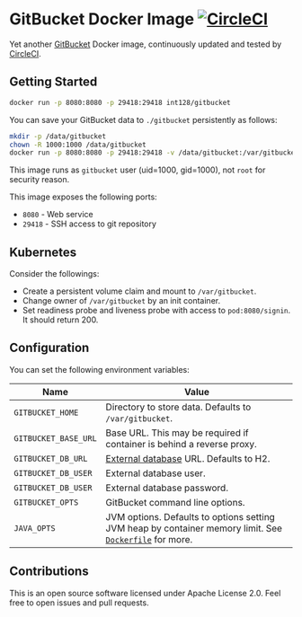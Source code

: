 # GitBucket Docker Image [![CircleCI](https://circleci.com/gh/int128/gitbucket-docker.svg?style=shield)](https://circleci.com/gh/int128/gitbucket-docker)

Yet another [GitBucket](https://github.com/gitbucket/gitbucket) Docker image, continuously updated and tested by [CircleCI](https://circleci.com/gh/int128/gitbucket-docker).


## Getting Started

```sh
docker run -p 8080:8080 -p 29418:29418 int128/gitbucket
```

You can save your GitBucket data to `./gitbucket` persistently as follows:

```sh
mkdir -p /data/gitbucket
chown -R 1000:1000 /data/gitbucket
docker run -p 8080:8080 -p 29418:29418 -v /data/gitbucket:/var/gitbucket int128/gitbucket
```

This image runs as `gitbucket` user (uid=1000, gid=1000), not `root` for security reason.

This image exposes the following ports:

- `8080` - Web service
- `29418` - SSH access to git repository


## Kubernetes

Consider the followings:

- Create a persistent volume claim and mount to `/var/gitbucket`.
- Change owner of `/var/gitbucket` by an init container.
- Set readiness probe and liveness probe with access to `pod:8080/signin`. It should return 200.


## Configuration

You can set the following environment variables:

| Name | Value
|------|------
| `GITBUCKET_HOME`      | Directory to store data. Defaults to `/var/gitbucket`.
| `GITBUCKET_BASE_URL`  | Base URL. This may be required if container is behind a reverse proxy.
| `GITBUCKET_DB_URL`    | [External database](https://github.com/gitbucket/gitbucket/wiki/External-database-configuration) URL. Defaults to H2.
| `GITBUCKET_DB_USER`   | External database user.
| `GITBUCKET_DB_USER`   | External database password.
| `GITBUCKET_OPTS`      | GitBucket command line options.
| `JAVA_OPTS`           | JVM options. Defaults to options setting JVM heap by container memory limit. See [`Dockerfile`](Dockerfile) for more.


## Contributions

This is an open source software licensed under Apache License 2.0.
Feel free to open issues and pull requests.
